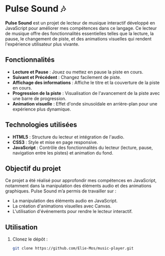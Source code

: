 # Pulse Sound 🎶

**Pulse Sound** est un projet de lecteur de musique interactif développé en JavaScript pour améliorer mes compétences dans ce langage. Ce lecteur de musique offre des fonctionnalités essentielles telles que la lecture, la pause, le changement de piste, et des animations visuelles qui rendent l'expérience utilisateur plus vivante.

## Fonctionnalités

- **Lecture et Pause** : Jouez ou mettez en pause la piste en cours.
- **Suivant et Précédent** : Changez facilement de piste.
- **Affichage des informations** : Affiche le titre et la couverture de la piste en cours.
- **Progression de la piste** : Visualisation de l'avancement de la piste avec une barre de progression.
- **Animation visuelle** : Effet d'onde sinusoïdale en arrière-plan pour une expérience plus dynamique.

## Technologies utilisées

- **HTML5** : Structure du lecteur et intégration de l'audio.
- **CSS3** : Style et mise en page responsive.
- **JavaScript** : Contrôle des fonctionnalités du lecteur (lecture, pause, navigation entre les pistes) et animation du fond.

## Objectif du projet

Ce projet a été réalisé pour approfondir mes compétences en JavaScript, notamment dans la manipulation des éléments audio et des animations graphiques. Pulse Sound m’a permis de travailler sur :

- La manipulation des éléments audio en JavaScript.
- La création d'animations visuelles avec Canvas.
- L'utilisation d'événements pour rendre le lecteur interactif.

## Utilisation

1. Clonez le dépôt :

   ```bash
   git clone https://github.com/Elie-Mos/music-player.git

